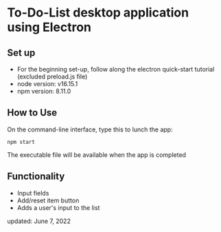 <h1>To-Do-List desktop application using Electron</h1>

<h2>Set up</h2>
    <ul>
        <li>For the beginning set-up, follow along the electron quick-start tutorial (excluded preload.js file)</li>
        <li>node version: v16.15.1</li>
        <li>npm version: 8.11.0</li>
    </ul>

<h2>How to Use</h2>
On the command-line interface, type this to lunch the app:
<pre><code>npm start</code></pre>
The executable file will be available when the app is completed

<h2>Functionality</h2>
    <ul>
        <li>Input fields</li>
        <li>Add/reset item button</li>
        <li>Adds a user's input to the list</li>
    </ul>

updated: June 7, 2022